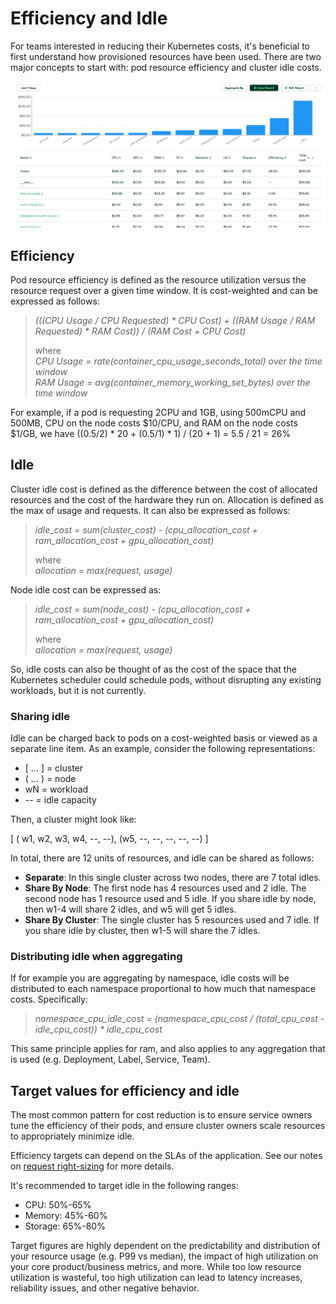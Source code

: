 # Efficiency and Idle

For teams interested in reducing their Kubernetes costs, it's beneficial to first understand how provisioned resources have been used. There are two major concepts to start with: pod resource efficiency and cluster idle costs.

![The Allocations view aggregated by namespace, which shows efficiency & idle](/images/efficiency-idle.png)

## Efficiency

Pod resource efficiency is defined as the resource utilization versus the resource request over a given time window. It is cost-weighted and can be expressed as follows:

> _(((CPU Usage / CPU Requested) \* CPU Cost) + ((RAM Usage / RAM Requested) \* RAM Cost)) / (RAM Cost + CPU Cost)_
>
> where\
> _CPU Usage = rate(container\_cpu\_usage\_seconds\_total) over the time window_\
> _RAM Usage = avg(container\_memory\_working\_set\_bytes) over the time window_

For example, if a pod is requesting 2CPU and 1GB, using 500mCPU and 500MB, CPU on the node costs $10/CPU, and RAM on the node costs $1/GB, we have ((0.5/2) \* 20 + (0.5/1) \* 1) / (20 + 1) = 5.5 / 21 = 26%

## Idle

Cluster idle cost is defined as the difference between the cost of allocated resources and the cost of the hardware they run on. Allocation is defined as the max of usage and requests. It can also be expressed as follows:

> _idle\_cost = sum(cluster\_cost) - (cpu\_allocation\_cost + ram\_allocation\_cost + gpu\_allocation\_cost)_
>
> where\
> _allocation = max(request, usage)_

Node idle cost can be expressed as:

> _idle\_cost = sum(node\_cost) - (cpu\_allocation\_cost + ram\_allocation\_cost + gpu\_allocation\_cost)_
>
> where\
> _allocation = max(request, usage)_

So, idle costs can also be thought of as the cost of the space that the Kubernetes scheduler could schedule pods, without disrupting any existing workloads, but it is not currently.

### Sharing idle

Idle can be charged back to pods on a cost-weighted basis or viewed as a separate line item. As an example, consider the following representations:

* \[ ... ] = cluster
* ( ... ) = node
* wN = workload
* \-- = idle capacity

Then, a cluster might look like:

\[ ( w1, w2, w3, w4, --, --), (w5, --, --, --, --, --) ]

In total, there are 12 units of resources, and idle can be shared as follows:

* **Separate**: In this single cluster across two nodes, there are 7 total idles.
* **Share By Node**: The first node has 4 resources used and 2 idle. The second node has 1 resource used and 5 idle. If you share idle by node, then w1-4 will share 2 idles, and w5 will get 5 idles.
* **Share By Cluster**: The single cluster has 5 resources used and 7 idle. If you share idle by cluster, then w1-5 will share the 7 idles.

### Distributing idle when aggregating

If for example you are aggregating by namespace, idle costs will be distributed to each namespace proportional to how much that namespace costs. Specifically:

> _namespace\_cpu\_idle\_cost = (namespace\_cpu\_cost / (total\_cpu\_cost - idle\_cpu\_cost)) \* idle\_cpu\_cost_

This same principle applies for ram, and also applies to any aggregation that is used (e.g. Deployment, Label, Service, Team).

## Target values for efficiency and idle

The most common pattern for cost reduction is to ensure service owners tune the efficiency of their pods, and ensure cluster owners scale resources to appropriately minimize idle.

Efficiency targets can depend on the SLAs of the application. See our notes on [request right-sizing](api-request-right-sizing-v2.md) for more details.

It's recommended to target idle in the following ranges:

* CPU: 50%-65%
* Memory: 45%-60%
* Storage: 65%-80%

Target figures are highly dependent on the predictability and distribution of your resource usage (e.g. P99 vs median), the impact of high utilization on your core product/business metrics, and more. While too low resource utilization is wasteful, too high utilization can lead to latency increases, reliability issues, and other negative behavior.
